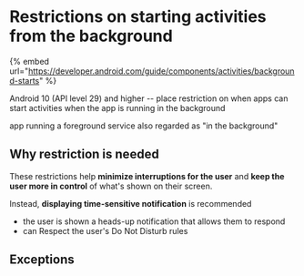 # Restrictions on starting activities from the background

{% embed url="https://developer.android.com/guide/components/activities/background-starts" %}

Android 10 (API level 29) and higher -- place restriction on when apps can start activities when the app is running in the background

app running a foreground service also regarded as "in the background"

## Why restriction is needed

These restrictions help **minimize interruptions for the user** and **keep the user more in control** of what's shown on their screen.

Instead, **displaying time-sensitive notification** is recommended

* the user is shown a heads-up notification that allows them to respond
* can Respect the user's Do Not Disturb rules



## Exceptions

